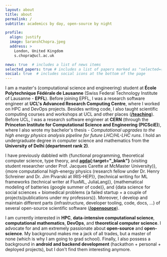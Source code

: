 ```yaml
---
layout: about
title: about
permalink: /
subtitle: academics by day, open-source by night

profile:
  align: justify
  image: SaranshChopra.jpeg
  address: >
    London, United Kingdom
    s.chopra@ucl.ac.uk

news: true  # includes a list of news items
selected_papers: true # includes a list of papers marked as "selected={true}"
social: true  # includes social icons at the bottom of the page
---
```


I am a master's (computational science and engineering) student at **École Polytechnique Fédérale de Lausanne** (Swiss Federal Technology Institute of Lausanne - **EPFL**). Before joining EPFL, I was a research software engineer at **UCL's Advanced Research Computing Centre**, where I worked on HPC and DevOps projects. Besides writing code, I also taught scientific computing courses and workshops at UCL and other places (**[/teaching](/teaching)**). Before UCL, I was a research software engineer at **CERN** (through the **Princeton Institute for Computational Science and Engineering (PICSciE)**), where I also wrote my bachelor's thesis - *Computational upgrades to the high energy physics analysis pipeline for future LHC/HL-LHC runs*. I hold an undergraduate degree in computer science and mathematics from the **University of Delhi (department rank 2)**.

I have previously dabbled with {functional programming, theoretical computer science, type theory, and **[agda](https://wiki.portal.chalmers.se/agda/pmwiki.php){:target="_blank"}** (visiting student researcher under Prof. Jacques Carette at McMaster University)}, {more computational high-energy physics (research fellow under Dr. Henry Schreiner and Dr. Jim Pivarski at IRIS-HEP)}, {technical writing for ML frameworks (technical writer at FluxML, JuliaLang)}, {mathematical modeling of batteries (google summer of code)}, and {data science for social sciences + biomedical problems (a failed startup + a couple of projects/publications under my professors)}. Moreover, I develop and maintain different parts (infrastructure, developer tooling, code, docs, ...) of several open-source scientific software (**[/opensource](/opensource)**).

I am currently interested in **HPC**, **data-intensive computational science**, **computational mathematics**, **DevOps**, and **theoretical computer science**. I advocate for and am extremely passionate about **open-source** and **open-science**. My background makes me a jack of all trades, but a master of none (which is why I am going to grad school). Finally, I also possess a background in **android and backend development** (hackathon + personal + deployed projects), but I don't find them interesting anymore.

<!-- ## current and past affiliations

The organisations, institutes, and programs I am currently working for (or under/on), or have worked for in the past. -->

<!-- <p align="center">
  <img src="assets/img/pybamm-logo.png" style="width: 500px"/>
  <img src="assets/img/flux-logo.png" style="width: 350px"/>
  <img src="assets/img/iris-hep-logo.png" style="width: 300px"/>
  <img src="assets/img/scikit-hep-logo.png" style="width: 270px"/>
  <img src="assets/img/julia-logo.png" style="width: 350px"/>
  <img src="assets/img/gsoc-logo.png" style="width: 350px"/>
</p> -->

<!-- <p align="center">
  <a href="https://home.cern/" target="_blank"><img src="assets/img/CERN_logo.png" style="width: 120px"/></a>
  <a href="https://wiki.portal.chalmers.se/agda/pmwiki.php/" target="_blank"><img src="assets/img/agda-logo.png" style="width: 230px"/></a>
  <a href="https://www.mcmaster.ca/" target="_blank"><img src="assets/img/mcmaster-logo.png" style="width: 200px"/></a>
  <a href="https://www.mitacs.ca/" target="_blank"><img src="assets/img/mitacs-logo.jpg" style="width: 250px"/></a>
  <a href="https://opensciencelabs.org/" target="_blank"><img src="assets/img/osl-logo.svg" style="width: 220px"/></a>
  <a href="https://summerofcode.withgoogle.com/" target="_blank"><img src="assets/img/gsoc-logo.png" style="width: 250px"/></a>
  <a href="https://researchcomputing.princeton.edu/research/iris-hep-software-institute" target="_blank"><img src="assets/img/iris-hep-logo.png" style="width: 200px"/></a>
  <a href="https://scikit-hep.org/" target="_blank"><img src="assets/img/scikit-hep-logo.png" style="width: 150px"/></a>
  <a href="https://www.pybamm.org/" target="_blank"><img src="assets/img/pybamm-logo.png" style="width: 270px"/></a>
  <a href="https://fluxml.ai/" target="_blank"><img src="assets/img/flux-logo.png" style="width: 250px"/></a>
  <a href="https://numfocus.org/" target="_blank"><img src="assets/img/numfocus-logo.png" style="width: 250px"/></a>
  <a href="https://julialang.org/" target="_blank"><img src="assets/img/julia-logo.png" style="width: 160px"/></a>
  <a href="https://researchcomputing.princeton.edu/" target="_blank"><img src="assets/img/princeton-computing-logo.png" style="width: 120px"/></a>
</p> -->
